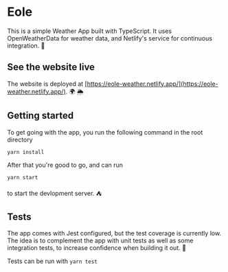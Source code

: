 # Eole

This is a simple Weather App built with TypeScript. It uses OpenWeatherData for weather data, and Netlify's service for continuous integration. :sunflower:

## See the website live

The website is deployed at [https://eole-weather.netlify.app/](https://eole-weather.netlify.app/). :earth_africa: :sun_behind_rain_cloud:

## Getting started

To get going with the app, you run the following command in the root directory

`yarn install`

After that you're good to go, and can run

`yarn start`

to start the devlopment server. :tent:

## Tests

The app comes with Jest configured, but the test coverage is currently low. The idea is to complement the app with unit tests as well as some integration tests, to increase confidence when building it out. :microscope:

Tests can be run with
`yarn test`